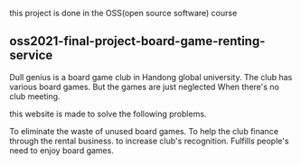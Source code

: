 this project is done in the OSS(open source software) course 

## oss2021-final-project-board-game-renting-service
Dull genius is a board game club in Handong global university. 
The club has various board games. But the games are just neglected When there's no club meeting.

this website is made to solve the following problems.

To eliminate the waste of unused board games.
To help the club finance through the rental business.
to increase club's recognition.
Fulfills people's need to enjoy board games.
